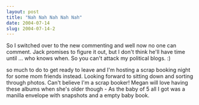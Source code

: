 ```yaml
---
layout: post
title: "Nah Nah Nah Nah Nah"
date: 2004-07-14
slug: 2004-07-14-2
---
```


So I switched over to the new commenting and well now no one can comment.  Jack promises to figure it out, but I don&apos;t think he&apos;ll have time until ... who knows when.  So you can&apos;t attack my political blogs.  :)

so much to do to get ready to leave and I&apos;m hosting a scrap booking night for some mom friends instead.  Looking forward to sitting down and sorting through photos.  Can&apos;t believe I&apos;m a scrap booker!  Megan will love having these albums when she&apos;s older though - As the baby of 5 all I got was a manilla envelope with snapshots and a empty baby book.  


